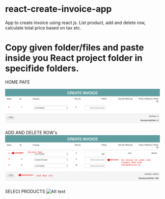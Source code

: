 # react-create-invoice-app
App to create invoice using react js. List product, add and delete row, calculate total price based on tax etc.

# Copy given folder/files and paste inside you React project folder in specifide folders.




HOME PAFE

![Alt text](/screenshots/page-1.png?raw=true "Create user")

ADD AND DELETE ROW's
![Alt text](/screenshots/page-2.png?raw=true "Create user")

SELECt PRODUCTS
![Alt text](/screenshots/sort.png?page-3=true "Create user")
